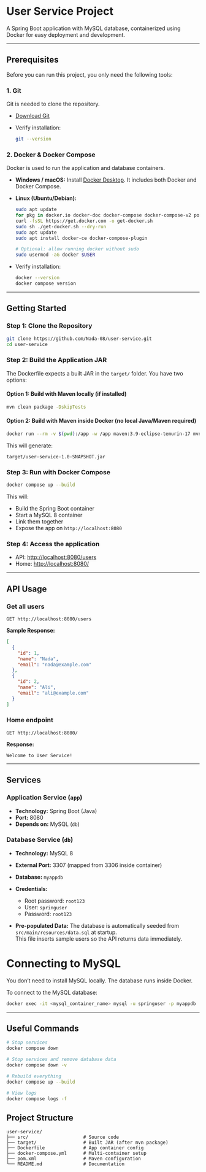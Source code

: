 # User Service Project

A Spring Boot application with MySQL database, containerized using Docker for easy deployment and development.

---

## Prerequisites

Before you can run this project, you only need the following tools:

### 1. Git

Git is needed to clone the repository.

* [Download Git](https://git-scm.com/downloads)
* Verify installation:

  ```bash
  git --version
  ```

### 2. Docker & Docker Compose

Docker is used to run the application and database containers.

* **Windows / macOS:** Install [Docker Desktop](https://www.docker.com/products/docker-desktop/). It includes both Docker and Docker Compose.
* **Linux (Ubuntu/Debian):**

  ```bash
  sudo apt update
  for pkg in docker.io docker-doc docker-compose docker-compose-v2 podman-docker containerd runc; do sudo apt-get remove $pkg; done
  curl -fsSL https://get.docker.com -o get-docker.sh
  sudo sh ./get-docker.sh --dry-run
  sudo apt update
  sudo apt install docker-ce docker-compose-plugin

  # Optional: allow running docker without sudo
  sudo usermod -aG docker $USER
  ```
* Verify installation:

  ```bash
  docker --version
  docker compose version
  ```

---

## Getting Started

### Step 1: Clone the Repository

```bash
git clone https://github.com/Nada-08/user-service.git
cd user-service
```

### Step 2: Build the Application JAR

The Dockerfile expects a built JAR in the `target/` folder. You have two options:

#### Option 1: Build with Maven locally (if installed)

```bash
mvn clean package -DskipTests
``` 

#### Option 2: Build with Maven inside Docker (no local Java/Maven required)

```bash
docker run --rm -v $(pwd):/app -w /app maven:3.9-eclipse-temurin-17 mvn clean package -DskipTests
```

This will generate:

```
target/user-service-1.0-SNAPSHOT.jar
```

### Step 3: Run with Docker Compose

```bash
docker compose up --build
```

This will:

* Build the Spring Boot container
* Start a MySQL 8 container
* Link them together
* Expose the app on `http://localhost:8080`

### Step 4: Access the application

* API: [http://localhost:8080/users](http://localhost:8080/users)
* Home: [http://localhost:8080/](http://localhost:8080/)

---

## API Usage

### Get all users

```http
GET http://localhost:8080/users
```

**Sample Response:**

```json
[
  {
    "id": 1,
    "name": "Nada",
    "email": "nada@example.com"
  },
  {
    "id": 2,
    "name": "Ali",
    "email": "ali@example.com"
  }
]
```

### Home endpoint

```http
GET http://localhost:8080/
```

**Response:**

```text
Welcome to User Service!
```

---

## Services

### Application Service (`app`)

* **Technology:** Spring Boot (Java)
* **Port:** 8080
* **Depends on:** MySQL (`db`)

### Database Service (`db`)

* **Technology:** MySQL 8
* **External Port:** 3307 (mapped from 3306 inside container)
* **Database:** `myappdb`
* **Credentials:**

  * Root password: `root123`
  * User: `springuser`
  * Password: `root123`

* **Pre-populated Data:**
  The database is automatically seeded from `src/main/resources/data.sql` at startup.  
  This file inserts sample users so the API returns data immediately.

# Connecting to MySQL

You don’t need to install MySQL locally. The database runs inside Docker.

To connect to the MySQL database:

```bash
docker exec -it <mysql_container_name> mysql -u springuser -p myappdb
```

---

## Useful Commands

```bash
# Stop services
docker compose down

# Stop services and remove database data
docker compose down -v

# Rebuild everything
docker compose up --build

# View logs
docker compose logs -f
```


## Project Structure

```
user-service/
├── src/                    # Source code
├── target/                 # Built JAR (after mvn package)
├── Dockerfile              # App container config
├── docker-compose.yml      # Multi-container setup
├── pom.xml                 # Maven configuration
└── README.md               # Documentation
```
